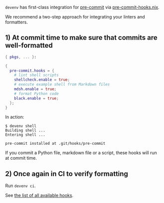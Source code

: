 ``devenv`` has first-class integration for [pre-commit](https://pre-commit.com/) via [pre-commit-hooks.nix](https://github.com/cachix/pre-commit-hooks.nix).

We recommend a two-step approach for integrating your linters and formatters.

## 1) At commit time to make sure that commits are well-formatted

```nix title="devenv.nix"
{ pkgs, ... }:

{
  pre-commit.hooks = {
    # lint shell scripts
    shellcheck.enable = true;
    # execute example shell from Markdown files
    mdsh.enable = true;
    # format Python code
    black.enable = true;
  };
}
```

In action:

```shell-session
$ devenv shell
Building shell ...
Entering shell ...

pre-commit installed at .git/hooks/pre-commit
```

If you commit a Python file, markdown file or a script, these hooks will run at commit time.

## 2) Once again in CI to verify formatting

Run ``devenv ci``.

See [the list of all available hooks](reference/options.md#pre-commithooks).
